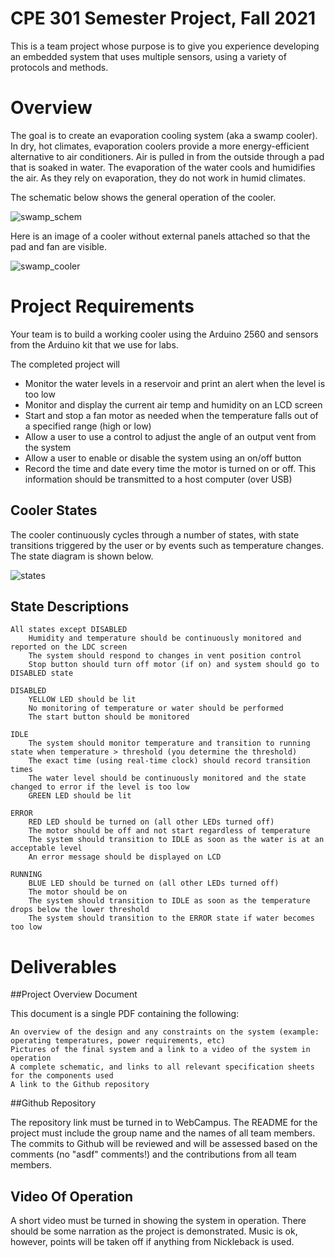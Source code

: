 # CPE 301 Semester Project, Fall 2021

This is a team project whose purpose is to give you experience developing an embedded system that uses multiple sensors, using a variety of protocols and methods.

# Overview

The goal is to create an evaporation cooling system (aka a swamp cooler). In dry, hot climates, evaporation coolers provide a more energy-efficient alternative to air conditioners. Air is pulled in from the outside through a pad that is soaked in water. The evaporation of the water cools and humidifies the air. As they rely on evaporation, they do not work in humid climates.

The schematic below shows the general operation of the cooler.

![swamp_schem](./swamp_schem.png)

Here is an image of a cooler without external panels attached so that the pad and fan are visible.

![swamp_cooler](./swamp_cooler.png)

# Project Requirements

Your team is to build a working cooler using the Arduino 2560 and sensors from the Arduino kit that we use for labs.

The completed project will

* Monitor the water levels in a reservoir and print an alert when the level is too low
* Monitor and display the current air temp and humidity on an LCD screen
* Start and stop a fan motor as needed when the temperature falls out of a specified range (high or low)
* Allow a user to use a control to adjust the angle of an output vent from the system
* Allow a user to enable or disable the system using an on/off button
* Record the time and date every time the motor is turned on or off. This information should be transmitted to a host computer (over USB)

## Cooler States

The cooler continuously cycles through a number of states, with state transitions triggered by the user or by events such as temperature changes. The state diagram is shown below.

![states](./states.png)

## State Descriptions

    All states except DISABLED
        Humidity and temperature should be continuously monitored and reported on the LDC screen
        The system should respond to changes in vent position control
        Stop button should turn off motor (if on) and system should go to DISABLED state

    DISABLED
        YELLOW LED should be lit
        No monitoring of temperature or water should be performed
        The start button should be monitored

    IDLE
        The system should monitor temperature and transition to running state when temperature > threshold (you determine the threshold)
        The exact time (using real-time clock) should record transition times
        The water level should be continuously monitored and the state changed to error if the level is too low
        GREEN LED should be lit

    ERROR
        RED LED should be turned on (all other LEDs turned off)
        The motor should be off and not start regardless of temperature
        The system should transition to IDLE as soon as the water is at an acceptable level
        An error message should be displayed on LCD

    RUNNING
        BLUE LED should be turned on (all other LEDs turned off)
        The motor should be on
        The system should transition to IDLE as soon as the temperature drops below the lower threshold
        The system should transition to the ERROR state if water becomes too low

# Deliverables
##Project Overview Document

This document is a single PDF containing the following:

    An overview of the design and any constraints on the system (example: operating temperatures, power requirements, etc)
    Pictures of the final system and a link to a video of the system in operation
    A complete schematic, and links to all relevant specification sheets for the components used
    A link to the Github repository

##Github Repository

The repository link must be turned in to WebCampus. The README for the project must include the group name and the names of all team members. The commits to Github will be reviewed and will be assessed based on the comments (no "asdf" comments!) and the contributions from all team members.

## Video Of Operation

A short video must be turned in showing the system in operation. There should be some narration as the project is demonstrated. Music is ok, however, points will be taken off if anything from Nickleback is used.
